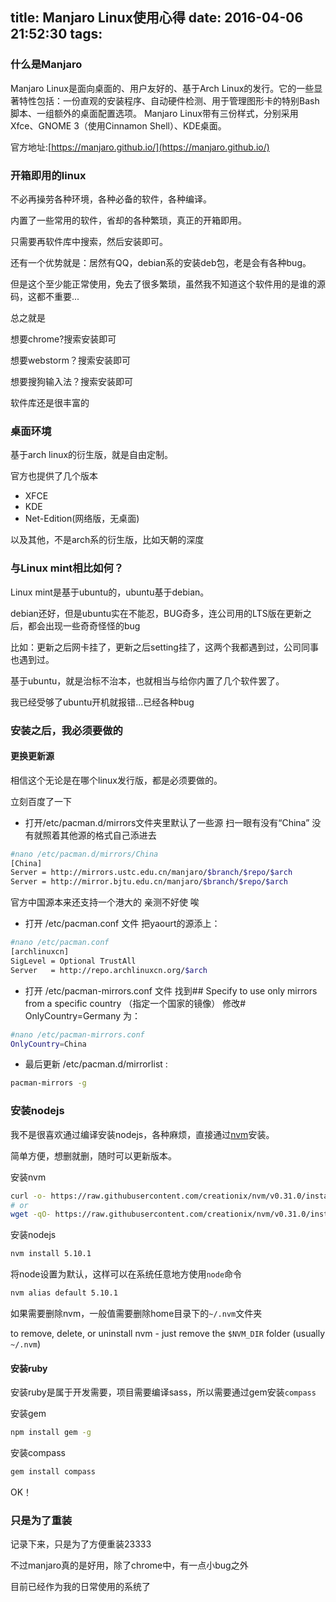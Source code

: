 title: Manjaro Linux使用心得
date: 2016-04-06 21:52:30
tags:
---

### 什么是Manjaro

Manjaro Linux是面向桌面的、用户友好的、基于Arch Linux的发行。它的一些显著特性包括：一份直观的安装程序、自动硬件检测、用于管理图形卡的特别Bash脚本、一组额外的桌面配置选项。 Manjaro Linux带有三份样式，分别采用Xfce、GNOME 3（使用Cinnamon Shell）、KDE桌面。

官方地址:[https://manjaro.github.io/](https://manjaro.github.io/)

<!-- more -->

### 开箱即用的linux

不必再操劳各种环境，各种必备的软件，各种编译。

内置了一些常用的软件，省却的各种繁琐，真正的开箱即用。

只需要再软件库中搜索，然后安装即可。

还有一个优势就是：居然有QQ，debian系的安装deb包，老是会有各种bug。

但是这个至少能正常使用，免去了很多繁琐，虽然我不知道这个软件用的是谁的源码，这都不重要...

总之就是

想要chrome?搜索安装即可

想要webstorm？搜索安装即可

想要搜狗输入法？搜索安装即可

软件库还是很丰富的

### 桌面环境

基于arch linux的衍生版，就是自由定制。

官方也提供了几个版本

* XFCE
* KDE
* Net-Edition(网络版，无桌面)

以及其他，不是arch系的衍生版，比如天朝的深度

### 与Linux mint相比如何？

Linux mint是基于ubuntu的，ubuntu基于debian。

debian还好，但是ubuntu实在不能忍，BUG奇多，连公司用的LTS版在更新之后，都会出现一些奇奇怪怪的bug

比如：更新之后网卡挂了，更新之后setting挂了，这两个我都遇到过，公司同事也遇到过。

基于ubuntu，就是治标不治本，也就相当与给你内置了几个软件罢了。

我已经受够了ubuntu开机就报错...已经各种bug

### 安装之后，我必须要做的

#### 更换更新源

相信这个无论是在哪个linux发行版，都是必须要做的。

立刻百度了一下

* 打开/etc/pacman.d/mirrors文件夹里默认了一些源 扫一眼有没有“China” 没有就照着其他源的格式自己添进去

```bash
#nano /etc/pacman.d/mirrors/China
[China]
Server = http://mirrors.ustc.edu.cn/manjaro/$branch/$repo/$arch
Server = http://mirror.bjtu.edu.cn/manjaro/$branch/$repo/$arch
  ```

官方中国源本来还支持一个港大的 亲测不好使 唉

* 打开 /etc/pacman.conf 文件 把yaourt的源添上：

```bash
#nano /etc/pacman.conf
[archlinuxcn]
SigLevel = Optional TrustAll
Server   = http://repo.archlinuxcn.org/$arch
```

* 打开 /etc/pacman-mirrors.conf 文件 找到## Specify to use only mirrors from a specific country （指定一个国家的镜像） 修改# OnlyCountry=Germany 为：

```bash
#nano /etc/pacman-mirrors.conf
OnlyCountry=China
```

* 最后更新 /etc/pacman.d/mirrorlist :

```bash
pacman-mirrors -g
```

### 安装nodejs

我不是很喜欢通过编译安装nodejs，各种麻烦，直接通过[nvm](https://github.com/creationix/nvm)安装。

简单方便，想删就删，随时可以更新版本。

安装nvm

```bash
curl -o- https://raw.githubusercontent.com/creationix/nvm/v0.31.0/install.sh | bash
# or
wget -qO- https://raw.githubusercontent.com/creationix/nvm/v0.31.0/install.sh | bash
```

安装nodejs
```bash
nvm install 5.10.1
```

将node设置为默认，这样可以在系统任意地方使用``node``命令

```bash
nvm alias default 5.10.1
```

如果需要删除nvm，一般值需要删除home目录下的``~/.nvm``文件夹

to remove, delete, or uninstall nvm - just remove the `$NVM_DIR` folder (usually `~/.nvm`)

#### 安装ruby

安装ruby是属于开发需要，项目需要编译sass，所以需要通过gem安装``compass``

安装gem

```bash
npm install gem -g
```

安装compass

```bash
gem install compass
```

OK！

### 只是为了重装

记录下来，只是为了方便重装23333

不过manjaro真的是好用，除了chrome中，有一点小bug之外

目前已经作为我的日常使用的系统了

